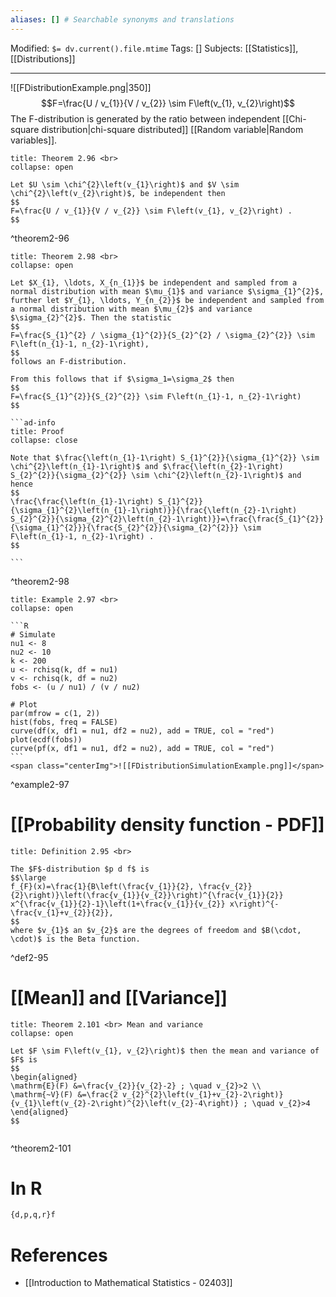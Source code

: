 ```yaml
---
aliases: [] # Searchable synonyms and translations
---
```

Modified: `$= dv.current().file.mtime`
Tags: []
Subjects: [[Statistics]], [[Distributions]]
****
<span class="centerImg">![[FDistributionExample.png|350]]</span>
$$F=\frac{U / v_{1}}{V / v_{2}} \sim F\left(v_{1}, v_{2}\right)$$
The F-distribution is generated by the ratio between independent [[Chi-square distribution|chi-square distributed]] [[Random variable|Random variables]].

````ad-tip
title: Theorem 2.96 <br>
collapse: open

Let $U \sim \chi^{2}\left(v_{1}\right)$ and $V \sim \chi^{2}\left(v_{2}\right)$, be independent then
$$
F=\frac{U / v_{1}}{V / v_{2}} \sim F\left(v_{1}, v_{2}\right) .
$$

````
^theorem2-96

````ad-tip
title: Theorem 2.98 <br>
collapse: open

Let $X_{1}, \ldots, X_{n_{1}}$ be independent and sampled from a normal distribution with mean $\mu_{1}$ and variance $\sigma_{1}^{2}$, further let $Y_{1}, \ldots, Y_{n_{2}}$ be independent and sampled from a normal distribution with mean $\mu_{2}$ and variance $\sigma_{2}^{2}$. Then the statistic
$$
F=\frac{S_{1}^{2} / \sigma_{1}^{2}}{S_{2}^{2} / \sigma_{2}^{2}} \sim F\left(n_{1}-1, n_{2}-1\right),
$$
follows an F-distribution.

From this follows that if $\sigma_1=\sigma_2$ then
$$
F=\frac{S_{1}^{2}}{S_{2}^{2}} \sim F\left(n_{1}-1, n_{2}-1\right)
$$

```ad-info
title: Proof
collapse: close

Note that $\frac{\left(n_{1}-1\right) S_{1}^{2}}{\sigma_{1}^{2}} \sim \chi^{2}\left(n_{1}-1\right)$ and $\frac{\left(n_{2}-1\right) S_{2}^{2}}{\sigma_{2}^{2}} \sim \chi^{2}\left(n_{2}-1\right)$ and hence
$$
\frac{\frac{\left(n_{1}-1\right) S_{1}^{2}}{\sigma_{1}^{2}\left(n_{1}-1\right)}}{\frac{\left(n_{2}-1\right) S_{2}^{2}}{\sigma_{2}^{2}\left(n_{2}-1\right)}}=\frac{\frac{S_{1}^{2}}{\sigma_{1}^{2}}}{\frac{S_{2}^{2}}{\sigma_{2}^{2}}} \sim F\left(n_{1}-1, n_{2}-1\right) .
$$

```
````
^theorem2-98

````ad-example
title: Example 2.97 <br>
collapse: open

```R
# Simulate
nu1 <- 8
nu2 <- 10
k <- 200
u <- rchisq(k, df = nu1)
v <- rchisq(k, df = nu2)
fobs <- (u / nu1) / (v / nu2)

# Plot
par(mfrow = c(1, 2))
hist(fobs, freq = FALSE)
curve(df(x, df1 = nu1, df2 = nu2), add = TRUE, col = "red")
plot(ecdf(fobs))
curve(pf(x, df1 = nu1, df2 = nu2), add = TRUE, col = "red")
```
<span class="centerImg">![[FDistributionSimulationExample.png]]</span>

````
^example2-97
# [[Probability density function - PDF]]
````ad-info
title: Definition 2.95 <br>

The $F$-distribution $p d f$ is
$$\large
f_{F}(x)=\frac{1}{B\left(\frac{v_{1}}{2}, \frac{v_{2}}{2}\right)}\left(\frac{v_{1}}{v_{2}}\right)^{\frac{v_{1}}{2}} x^{\frac{v_{1}}{2}-1}\left(1+\frac{v_{1}}{v_{2}} x\right)^{-\frac{v_{1}+v_{2}}{2}},
$$
where $v_{1}$ an $v_{2}$ are the degrees of freedom and $B(\cdot, \cdot)$ is the Beta function.

````
^def2-95

# [[Mean]] and [[Variance]]
````ad-tip
title: Theorem 2.101 <br> Mean and variance
collapse: open

Let $F \sim F\left(v_{1}, v_{2}\right)$ then the mean and variance of $F$ is
$$
\begin{aligned}
\mathrm{E}(F) &=\frac{v_{2}}{v_{2}-2} ; \quad v_{2}>2 \\
\mathrm{~V}(F) &=\frac{2 v_{2}^{2}\left(v_{1}+v_{2}-2\right)}{v_{1}\left(v_{2}-2\right)^{2}\left(v_{2}-4\right)} ; \quad v_{2}>4
\end{aligned}
$$


````
^theorem2-101

# In R
```R
{d,p,q,r}f
```
# References
- [[Introduction to Mathematical Statistics - 02403]]
